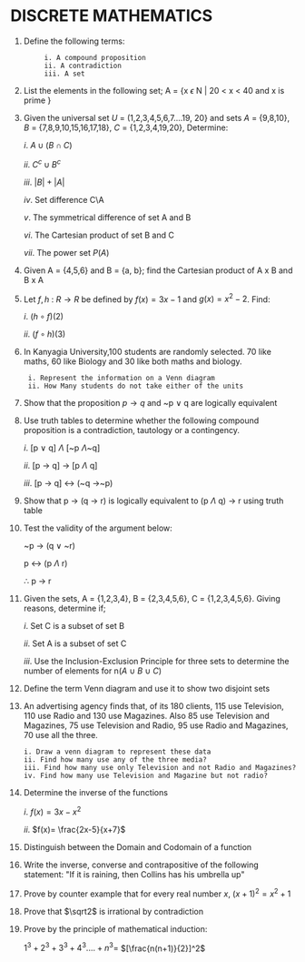 ﻿# DISCRETE MATHEMATICS

1.  Define the following terms:

             i. A compound proposition
             ii. A contradiction
             iii. A set

2.  List the elements in the following set; A = {x $\epsilon$ N | 20 < x < 40 and x is prime }

3)  Given the universal set $U$ = (1,2,3,4,5,6,7....19, 20} and sets $A$ = {9,8,10}, $B$ = {7,8,9,10,15,16,17,18}, $C$ = {1,2,3,4,19,20}, Determine:

    $i.$ $A \cup(B \cap C)$

    $ii.$ $C^c \cup B^c$

    $iii.$ $|B| + |A|$

    $iv.$ Set difference C\A

    $v.$ The symmetrical difference of set A and B

    $vi.$ The Cartesian product of set B and C

    $vii.$ The power set $P(A)$

4)  Given A = {4,5,6} and B = {a, b}; find the Cartesian product of A x B and B x A

5)  Let $f, h$ : $R \to R$ be defined by $f(x) = 3x-1$ and $g(x) = x^2-2$. Find:

    $i.$ $(h \circ f)(2)$

    $ii.$ $(f \circ h)(3)$

6)  In Kanyagia University,100 students are randomly selected. 70 like maths, 60 like Biology and 30 like both maths and biology.

         i. Represent the information on a Venn diagram
         ii. How Many students do not take either of the units

7)  Show that the proposition $p \to q$ and ~p $\vee$ q are logically equivalent

8. Use truth tables to determine whether the following compound proposition is a contradiction, tautology or a contingency.

   $i.$ [p $\vee$ q] $\Lambda$ [~p $\Lambda$~q]

   $ii.$ [p $\to$ q] $\to$ [p $\Lambda$ q]

   $iii.$ [p $\to$ q] $\leftrightarrow$ (~q $\to$~p)

9. Show that p $\to$ (q $\to$ r) is logically equivalent to (p $\Lambda$ q) $\to$ r using truth table

10. Test the validity of the argument below:

    ~p $\to$ (q $\vee$ ~r)

    p $\leftrightarrow$ (p $\Lambda$ r)

    $\therefore$ p $\to$ r

11) Given the sets, A = {1,2,3,4}, B = {2,3,4,5,6}, C = {1,2,3,4,5,6}. Giving reasons, determine if;

    $i.$ Set C is a subset of set B

    $ii.$ Set A is a subset of set C

    $iii.$ Use the Inclusion-Exclusion Principle for three sets to determine the number of elements for n($A \: \cup \: B \: \cup \: C$)

12. Define the term Venn diagram and use it to show two disjoint sets

13. An advertising agency finds that, of its 180 clients, 115 use Television, 110 use Radio and 130 use Magazines. Also 85 use Television and Magazines, 75 use Television and Radio, 95 use Radio and Magazines, 70 use all the three.

        i. Draw a venn diagram to represent these data
        ii. Find how many use any of the three media?
        iii. Find how many use only Television and not Radio and Magazines?
        iv. Find how many use Television and Magazine but not radio?

14) Determine the inverse of the functions

    $i.$ $f(x)=3x-x^2$

    $ii.$ $f(x)= \frac{2x-5}{x+7}$

15. Distinguish between the Domain and Codomain of a function

16. Write the inverse, converse and contrapositive of the following statement: "If it is raining, then Collins has his umbrella up"

17. Prove by counter example that for every real number $x$, $(x + 1)^2=x^2+1$

18. Prove that $\sqrt2$ is irrational by contradiction

19. Prove by the principle of mathematical induction:

    $1^3+2^3+3^3+4^3....+n^3=$ $[\frac{n(n+1)}{2}]^2$
